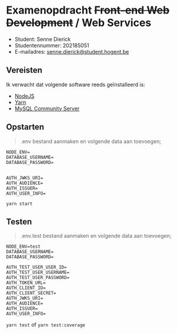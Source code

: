 # Examenopdracht ~~Front-end Web Development~~ / Web Services

- Student: Senne Dierick
- Studentennummer: 202185051
- E-mailadres: senne.dierick@student.hogent.be

## Vereisten

Ik verwacht dat volgende software reeds geïnstalleerd is:

- [NodeJS](https://nodejs.org)
- [Yarn](https://yarnpkg.com)
- [MySQL Community Server](https://dev.mysql.com/downloads/mysql/)


## Opstarten

> .env bestand aanmaken en volgende data aan toevoegen;
```NODE_ENV=
NODE_ENV=
DATABASE_USERNAME=
DATABASE_PASSWORD=


AUTH_JWKS_URI=
AUTH_AUDIENCE=
AUTH_ISSUER=
AUTH_USER_INFO=
```



`yarn start`
## Testen

> .env.test bestand aanmaken en volgende data aan toevoegen;
```
NODE_ENV=test
DATABASE_USERNAME=
DATABASE_PASSWORD=

AUTH_TEST_USER_USER_ID=
AUTH_TEST_USER_USERNAME=
AUTH_TEST_USER_PASSWORD=
AUTH_TOKEN_URL=
AUTH_CLIENT_ID=
AUTH_CLIENT_SECRET=
AUTH_JWKS_URI=
AUTH_AUDIENCE=
AUTH_ISSUER=
AUTH_USER_INFO=
```
`yarn test` of `yarn test:coverage`
